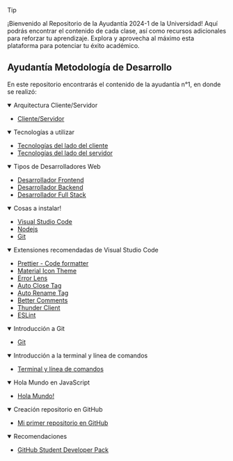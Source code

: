 > [!TIP]
> ¡Bienvenido al Repositorio de la Ayudantía 2024-1 de la Universidad! Aquí podrás encontrar el contenido de cada clase, así como recursos adicionales para reforzar tu aprendizaje. Explora y aprovecha al máximo esta plataforma para potenciar tu éxito académico.

## Ayudantía Metodología de Desarrollo

En este repositorio encontrarás el contenido de la ayudantía n°1, en donde se realizó:

<details open>
<summary>Arquitectura Cliente/Servidor</summary>

- [Cliente/Servidor](./Arquitectura-Cliente-Servidor/Cliente-Servidor.md)

</details>

<details open>
<summary>Tecnologías a utilizar</summary>

- [Tecnologías del lado del cliente](./Tecnologias/TecnologiaCliente.md)
- [Tecnologías del lado del servidor](./Tecnologias/TecnologiaServidor.md)

</details>

<details open>
<summary>Tipos de Desarrolladores Web</summary>

- [Desarrollador Frontend](./TiposDesarrolladores/FrontendDev.md)
- [Desarrollador Backend](./TiposDesarrolladores/BackendDev.md)
- [Desarrollador Full Stack](./TiposDesarrolladores/FullStackDev.md)
    
</details>

<details open>
<summary>Cosas a instalar!</summary>

- [Visual Studio Code](./Instalacion%20Programas/Visual%20Studio%20Code.md)
- [Nodejs](./Instalacion%20Programas/Nodejs.md)
- [Git](./Instalacion%20Programas/Git.md)

</details>

<details open>
<summary>Extensiones recomendadas de Visual Studio Code</summary>

- [Prettier - Code formatter](./Extensiones%20recomendadas/Prettier%20-%20Code%20formatter.md)
- [Material Icon Theme](./Extensiones%20recomendadas/Material%20Icon%20Theme.md)
- [Error Lens](./Extensiones%20recomendadas/Error%20Lens.md)
- [Auto Close Tag](./Extensiones%20recomendadas/Auto%20Close%20Tag.md)
- [Auto Rename Tag](./Extensiones%20recomendadas/Auto%20Rename%20Tag.md)
- [Better Comments](./Extensiones%20recomendadas/Better%20Comments.md)
- [Thunder Client](./Extensiones%20recomendadas/Thunder%20Client.md)
- [ESLint](./Extensiones%20recomendadas/ESLint.md)

</details>

<details open>
<summary>Introducción a Git</summary>

- [Git](./Introduccion-Git/Git.md)

</details>

<details open>
<summary>Introducción a la terminal y línea de comandos</summary>

- [Terminal y línea de comandos](./Introducción-Comandos-Terminal/Comandos.md)

</details>

<details open>
<summary>Hola Mundo en JavaScript</summary>

- [Hola Mundo!](./Hola-Mundo-JS/HolaMundo.md)

</details>

<details open>
<summary>Creación repositorio en GitHub</summary>

- [Mi primer repositorio en GitHub](./RepositorioGitHub/repo.md)

</details>

<details open>
<summary>Recomendaciones</summary>

- [GitHub Student Developer Pack](./Recomendaciones/Recomendaciones.md)

</details>
